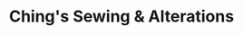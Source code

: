 ---
title: "Ching's Sewing & Alterations"
url: /pensacola/chings-sewing-und-alterations/
shop: Kleidung
---